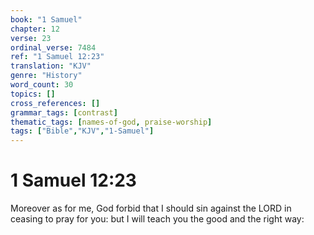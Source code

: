```yaml
---
book: "1 Samuel"
chapter: 12
verse: 23
ordinal_verse: 7484
ref: "1 Samuel 12:23"
translation: "KJV"
genre: "History"
word_count: 30
topics: []
cross_references: []
grammar_tags: [contrast]
thematic_tags: [names-of-god, praise-worship]
tags: ["Bible","KJV","1-Samuel"]
---
```


# 1 Samuel 12:23

Moreover as for me, God forbid that I should sin against the LORD in ceasing to pray for you: but I will teach you the good and the right way:
